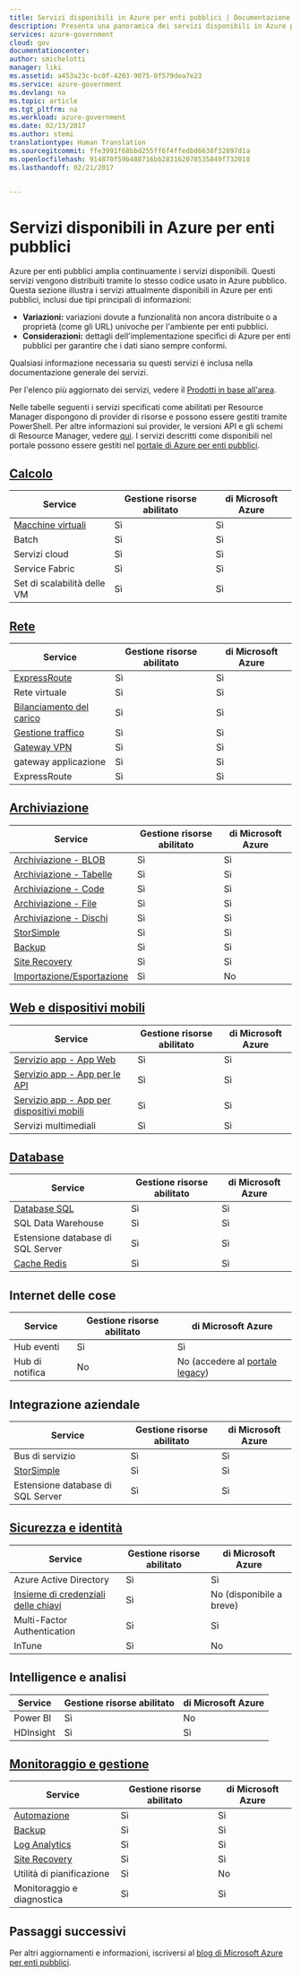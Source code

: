 ```yaml
---
title: Servizi disponibili in Azure per enti pubblici | Documentazione Microsoft
description: Presenta una panoramica dei servizi disponibili in Azure per enti pubblici
services: azure-government
cloud: gov
documentationcenter: 
author: smichelotti
manager: liki
ms.assetid: a453a23c-bc0f-4203-9075-0f579dea7e23
ms.service: azure-government
ms.devlang: na
ms.topic: article
ms.tgt_pltfrm: na
ms.workload: azure-government
ms.date: 02/13/2017
ms.author: stemi
translationtype: Human Translation
ms.sourcegitcommit: ffe3991f68bbd255ff6f4ffedbd6638f32897d1a
ms.openlocfilehash: 914870f59b488716bb283162078535849f732018
ms.lasthandoff: 02/21/2017


---
```

# <a name="available-services-on-azure-government"></a>Servizi disponibili in Azure per enti pubblici
Azure per enti pubblici amplia continuamente i servizi disponibili.  Questi servizi vengono distribuiti tramite lo stesso codice usato in Azure pubblico.  Questa sezione illustra i servizi attualmente disponibili in Azure per enti pubblici, inclusi due tipi principali di informazioni:

* **Variazioni:** variazioni dovute a funzionalità non ancora distribuite o a proprietà (come gli URL) univoche per l'ambiente per enti pubblici.  
* **Considerazioni:** dettagli dell'implementazione specifici di Azure per enti pubblici per garantire che i dati siano sempre conformi.

Qualsiasi informazione necessaria su questi servizi è inclusa nella documentazione generale dei servizi.

Per l'elenco più aggiornato dei servizi, vedere il [Prodotti in base all'area](https://azure.microsoft.com/regions/services/). 

Nelle tabelle seguenti i servizi specificati come abilitati per Resource Manager dispongono di provider di risorse e possono essere gestiti tramite PowerShell. Per altre informazioni sui provider, le versioni API e gli schemi di Resource Manager, vedere [qui](../azure-resource-manager/resource-manager-supported-services.md). I servizi descritti come disponibili nel portale possono essere gestiti nel [portale di Azure per enti pubblici](https://portal.azure.us/). 


## <a name="computedocumentation-government-computemd"></a>[Calcolo](documentation-government-compute.md)

| Service | Gestione risorse abilitato | di Microsoft Azure |
| --- | --- | --- |
| [Macchine virtuali](documentation-government-compute.md#virtual-machines) | Sì | Sì |
| Batch | Sì | Sì |
| Servizi cloud | Sì | Sì |
| Service Fabric | Sì | Sì |
| Set di scalabilità delle VM | Sì | Sì |


## <a name="networkingdocumentation-government-networkingmd"></a>[Rete](documentation-government-networking.md)

| Service | Gestione risorse abilitato | di Microsoft Azure |
| --- | --- | --- |
| [ExpressRoute](documentation-government-networking.md#expressroute-private-connectivity) | Sì | Sì |
| Rete virtuale | Sì | Sì |
| [Bilanciamento del carico](documentation-government-networking.md#support-for-load-balancer) | Sì | Sì |
| [Gestione traffico](documentation-government-networking.md#support-for-traffic-manger) | Sì | Sì |
| [Gateway VPN](documentation-government-networking.md#support-for-vpn-gateway) | Sì | Sì |
| gateway applicazione | Sì | Sì |
| ExpressRoute | Sì | Sì |



## <a name="storagedocumentation-government-services-storagemd"></a>[Archiviazione](documentation-government-services-storage.md)

| Service | Gestione risorse abilitato | di Microsoft Azure |
| --- | --- | --- |
| [Archiviazione - BLOB](documentation-government-services-storage.md#azure-storage) | Sì | Sì |
| [Archiviazione - Tabelle](documentation-government-services-storage.md#azure-storage) | Sì | Sì |
| [Archiviazione - Code](documentation-government-services-storage.md#azure-storage) | Sì | Sì |
| [Archiviazione - File](documentation-government-services-storage.md#azure-storage) | Sì | Sì |
| [Archiviazione - Dischi](documentation-government-services-storage.md#azure-storage) | Sì | Sì |
| [StorSimple](documentation-government-services-storage.md) | Sì | Sì |
| [Backup](documentation-government-services-storage.md#azure-storage) | Sì | Sì |
| [Site Recovery](documentation-government-services-storage.md#azure-storage) | Sì | Sì |
| [Importazione/Esportazione](documentation-government-services-storage.md#azure-storage) | Sì | No |



## <a name="web--mobiledocumentation-government-services-webandmobilemd"></a>[Web e dispositivi mobili](documentation-government-services-webandmobile.md)

| Service | Gestione risorse abilitato | di Microsoft Azure |
| --- | --- | --- |
| [Servizio app - App Web](documentation-government-services-webandmobile.md#app-services) | Sì | Sì |
| [Servizio app - App per le API](documentation-government-services-webandmobile.md#app-services) | Sì | Sì |
| [Servizio app - App per dispositivi mobili](documentation-government-services-webandmobile.md#app-services) | Sì | Sì |
| Servizi multimediali | Sì | Sì |


## <a name="databasesdocumentation-government-services-databasemd"></a>[Database](documentation-government-services-database.md)

| Service | Gestione risorse abilitato | di Microsoft Azure |
| --- | --- | --- |
| [Database SQL](documentation-government-services-database.md#sql-database) | Sì | Sì |
| SQL Data Warehouse | Sì | Sì |
| Estensione database di SQL Server | Sì | Sì |
| [Cache Redis](documentation-government-services-database.md#azure-redis-cache) | Sì | Sì |




## <a name="internet-of-things-iot"></a>Internet delle cose

| Service | Gestione risorse abilitato | di Microsoft Azure |
| --- | --- | --- |
| Hub eventi | Sì | Sì |
| Hub di notifica | No | No (accedere al [portale legacy](https://manage.windowsazure.us/)) |


## <a name="enterprise-integration"></a>Integrazione aziendale

| Service | Gestione risorse abilitato | di Microsoft Azure |
| --- | --- | --- |
| Bus di servizio | Sì | Sì |
| [StorSimple](documentation-government-services-storage.md) | Sì | Sì |
| Estensione database di SQL Server | Sì | Sì |



## <a name="security--identitydocumentation-government-services-securityandidentitymd"></a>[Sicurezza e identità](documentation-government-services-securityandidentity.md)

| Service | Gestione risorse abilitato | di Microsoft Azure |
| --- | --- | --- |
| Azure Active Directory | Sì | Sì |
| [Insieme di credenziali delle chiavi](documentation-government-services-securityandidentity.md#key-vault) | Sì | No (disponibile a breve) |
| Multi-Factor Authentication | Sì | Sì |
| InTune | Sì | No |


## <a name="intelligence--analytics"></a>Intelligence e analisi

| Service | Gestione risorse abilitato | di Microsoft Azure |
| --- | --- | --- |
| Power BI | Sì | No |
| HDInsight | Sì | Sì |



## <a name="monitoring--managementdocumentation-government-services-monitoringandmanagementmd"></a>[Monitoraggio e gestione](documentation-government-services-monitoringandmanagement.md)

| Service | Gestione risorse abilitato | di Microsoft Azure |
| --- | --- | --- |
| [Automazione](documentation-government-services-monitoringandmanagement.md#automation) | Sì | Sì |
| [Backup](documentation-government-services-backup.md) | Sì | Sì |
| [Log Analytics](documentation-government-services-monitoringandmanagement.md#log-analytics) | Sì | Sì |
| [Site Recovery](documentation-government-services-monitoringandmanagement.md#site-recovery) | Sì | Sì |
| Utilità di pianificazione | Sì | No |
| Monitoraggio e diagnostica | Sì | Sì |




## <a name="next-steps"></a>Passaggi successivi
Per altri aggiornamenti e informazioni, iscriversi al [blog di Microsoft Azure per enti pubblici](https://blogs.msdn.microsoft.com/azuregov/).



